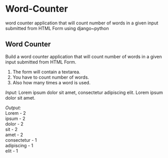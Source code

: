 # Word-Counter
word counter application that will count number of words in a given input submitted from HTML Form using django~python
## Word Counter

Build a word counter application that will count number of words in a given input submitted from HTML Form.

1. The form will contain a textarea.
2. You have to count number of words.
3. Also how many times a word is used.

*Input:* Lorem ipsum dolor sit amet, consectetur adipiscing elit. Lorem ipsum dolor sit amet.

*Output:*\
Lorem - 2\
ipsum - 2\
dolor - 2\
sit - 2\
amet - 2\
consectetur - 1\
adipiscing - 1\
elit - 1
